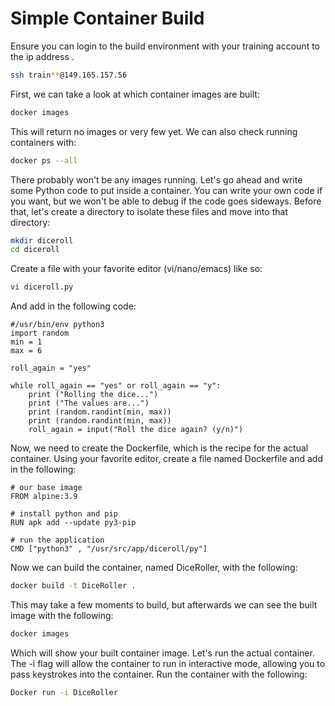 # Simple Container Build

Ensure you can login to the build environment with your training account to the ip address <Insert ip address here>.

``` bash
ssh train**@149.165.157.56
```

First, we can take a look at which container images are built:
``` bash
docker images
```

This will return no images or very few yet.  We can also check running containers with:

``` bash
docker ps --all
```

There probably won't be any images running.  Let's go ahead and write some Python code to put inside a container.  You can write your own code if you want, but we won't be able to debug if the code goes sideways.  Before that, let's create a directory to isolate these files and move into that directory:

``` bash
mkdir diceroll
cd diceroll
```

Create a file with your favorite editor (vi/nano/emacs) like so:

``` bash
vi diceroll.py
```

And add in the following code:

``` Python3
#/usr/bin/env python3
import random
min = 1
max = 6

roll_again = "yes"

while roll_again == "yes" or roll_again == "y":
    print ("Rolling the dice...")
    print ("The values are...")
    print (random.randint(min, max))
    print (random.randint(min, max))
    roll_again = input("Roll the dice again? (y/n)")
```

Now, we need to create the Dockerfile, which is the recipe for the actual container.  Using your favorite editor, create a file named Dockerfile and add in the following:

``` docker
# our base image
FROM alpine:3.9

# install python and pip
RUN apk add --update py3-pip

# run the application
CMD ["python3" , "/usr/src/app/diceroll/py"]
```

Now we can build the container, named DiceRoller, with the following:

``` bash
docker build -t DiceRoller .
```

This may take a few moments to build, but afterwards we can see the built image with the following:

``` bash
docker images
```

Which will show your built container image.  Let's run the actual container.  The -i flag will allow the container to run in interactive mode, allowing you to pass keystrokes into the container.  Run the container with the following:

``` bash
Docker run -i DiceRoller
```

